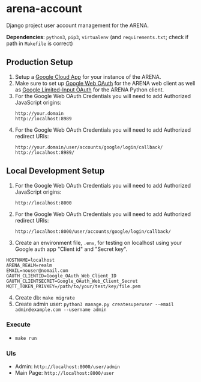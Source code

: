 # arena-account
Django project user account management for the ARENA.

**Dependencies**: `python3`, `pip3`, `virtualenv` (and `requirements.txt`; check if path in `Makefile` is correct)

## Production Setup
1. Setup a [Google Cloud App](https://developers.google.com/identity/protocols/oauth2) for your instance of the ARENA.
2. Make sure to set up [Google Web OAuth](https://developers.google.com/identity/protocols/oauth2/web-server) for the ARENA web client as well as [Google Limited-Input OAuth](https://developers.google.com/identity/protocols/oauth2/limited-input-device) for the ARENA Python client.
3. For the Google Web OAuth Credentials you will need to add Authorized JavaScript origins:
    ```
    http://your.domain
    http://localhost:8989
    ```
4. For the Google Web OAuth Credentials you will need to add Authorized redirect URIs:
    ```
    http://your.domain/user/accounts/google/login/callback/
    http://localhost:8989/
    ```

## Local Development Setup
1. For the Google Web OAuth Credentials you will need to add Authorized JavaScript origins:
    ```
    http://localhost:8000
    ```
2. For the Google Web OAuth Credentials you will need to add Authorized redirect URIs:
    ```
    http://localhost:8000/user/accounts/google/login/callback/
    ```
3. Create an environment file, `.env`, for testing on localhost using your Google auth app "Client id" and "Secret key".
```env
HOSTNAME=localhost
ARENA_REALM=realm
EMAIL=nouser@nomail.com
GAUTH_CLIENTID=Google_OAuth_Web_Client_ID
GAUTH_CLIENTSECRET=Google_OAuth_Web_Client_Secret
MQTT_TOKEN_PRIVKEY=/path/to/your/test/key/file.pem
```
4. Create db: ```make migrate```
5. Create admin user: ```python3 manage.py createsuperuser --email admin@example.com --username admin```

### Execute
- ```make run```

### UIs
- Admin: `http://localhost:8000/user/admin`
- Main Page: `http://localhost:8000/user`

